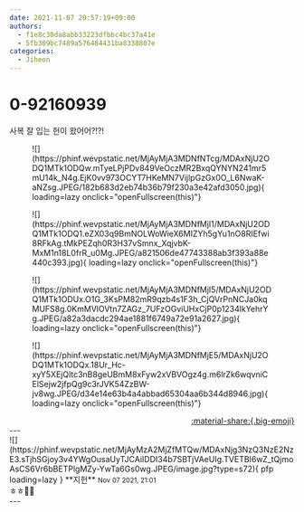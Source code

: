 ```yaml
---
date: 2021-11-07 20:57:19+09:00
authors:
  - f1e8c30da8abb33223dfbbc4bc37a41e
  - 5fb309bc7489a576484431ba8338807e
categories:
  - Jiheon
---
```


# 0-92160939

<div class="post-container" markdown="1">
<div class="content-container md-sidebar__scrollwrap" markdown="1">

사복 잘 입는 헌이 왔어어?!?!
<figure markdown="1">
![](https://phinf.wevpstatic.net/MjAyMjA3MDNfNTcg/MDAxNjU2ODQ1MTk1ODQw.mTyeLPjPDv849VeOczMR2BxqQYNYN241mr5mU14k_N4g.EjK0vv973OCYT7HKeMN7VijlpGzGx0O_L6NwaK-aNZsg.JPEG/182b683d2eb74b36b79f230a3e42afd3050.jpg){ loading=lazy onclick="openFullscreen(this)"}
</figure>

<figure markdown="1">
![](https://phinf.wevpstatic.net/MjAyMjA3MDNfMjI1/MDAxNjU2ODQ1MTk1ODQ1.eZX03q9BmNOLWoWieX6MIZYh5gYu1nO8RIEfwi8RFkAg.tMkPEZqh0R3H37vSmnx_XqjvbK-MxM1n18L0frR_u0Mg.JPEG/a821506de47743388ab3f393a88e440c393.jpg){ loading=lazy onclick="openFullscreen(this)"}
</figure>

<figure markdown="1">
![](https://phinf.wevpstatic.net/MjAyMjA3MDNfMjI5/MDAxNjU2ODQ1MTk1ODUx.O1G_3KsPM82mR9qzb4s1F3h_CjQVrPnNCJa0kqMUFS8g.0KmMVlOVtn7ZAGz_7UFzOGviUHxCjP0p1234lkYehrYg.JPEG/a82a3dacdc294ae1881f6749a72e91a2627.jpg){ loading=lazy onclick="openFullscreen(this)"}
</figure>

<figure markdown="1">
![](https://phinf.wevpstatic.net/MjAyMjA3MDNfMjE5/MDAxNjU2ODQ1MTk1ODQx.18Ur_Hc-xyY5XEjQltc3nB8geUBmM8xFyw2xVBVOgz4g.m6lrZk6wqvniCElSejw2jfpQg9c3rJVK54ZzBW-jv8wg.JPEG/d34e14e63b4a4abbad65304aa6b344d8946.jpg){ loading=lazy onclick="openFullscreen(this)"}
</figure>


</div>
</div>

<div style="text-align: right;" markdown="1">
<a href="https://weverse.io/fromis9/fanpost/0-92160939" style="text-align: right;">:material-share:{.big-emoji}</a>
</div>
---

<div class="comments-container md-sidebar__scrollwrap" markdown="1">
<div class="comment" markdown="1">
<div class='id-container' markdown="1">
![](https://phinf.wevpstatic.net/MjAyMzA2MjZfMTQw/MDAxNjg3NzQ3NzE2NzE3.sTjhSGjoy3v4YWgOusaUyTJCAiIDDI34b7SBTjVAeUIg.TVETBI6wZ_tQjmoAsCS6Vr6bBETPlgMZy-YwTa6Gs0wg.JPEG/image.jpg?type=s72){ pfp loading=lazy }
**<span class="artist">지헌</span>** <small>Nov 07 2021, 21:01</small><br>
</div>
<div class='comment-body' markdown="1">
ㅎㅎ🥰🥰
</div>
</div>
</div>
---
